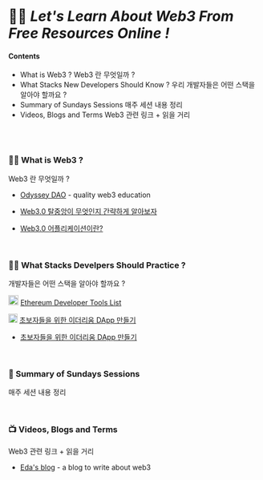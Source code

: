 # 👩‍🎤 *Let's Learn About Web3 From Free Resources Online !*

#### Contents
- What is Web3 ?   Web3 란 무엇일까 ?
- What Stacks New Developers Should Know ?   우리 개발자들은 어떤 스택을 알아야 할까요 ?
- Summary of Sundays Sessions   매주 세션 내용 정리
- Videos, Blogs and Terms   Web3 관련 링크 + 읽을 거리 <!-- (#Videos-and-Terms) -->
</br>
</br>


### 🧙‍♂️ What is Web3 ? 
Web3 란 무엇일까 ?
* [Odyssey DAO](https://www.odysseydao.com/) - quality web3 education

* [Web3.0 탈중앙이 무엇인지 간략하게 알아보자](https://medium.com/coineasy/web3-0-dapp%EC%9D%98-%EA%B5%AC%EC%A1%B0-web3-0-%ED%83%88%EC%A4%91%EC%95%99-%EC%9D%B4-%EB%8F%84%EB%8C%80%EC%B2%B4-%EB%AC%B4%EC%97%87%EC%9D%B8%EC%A7%80-%EA%B8%B0%EC%88%A0%EC%A0%81%EC%9C%BC%EB%A1%9C-%EA%B0%84%EB%9E%B5%ED%95%98%EA%B2%8C-%EC%95%8C%EC%95%84%EB%B3%B4%EC%9E%90-a37f0a5f8511)
* [Web3.0 어플리케이션이란?](https://talken.io/tokens/GraphToken/forum/post/332838)


</br>

### 🏋️‍♀️ What Stacks Develpers Should Practice ? 
개발자들은 어떤 스택을 알아야 할까요 ?

<img src="https://raw.githubusercontent.com/fabiospampinato/vscode-github-notifications-bell/master/resources/logo.png" style="width:20px;"/>  [Ethereum Developer Tools List](https://github.com/ConsenSys/ethereum-developer-tools-list) </br>

<img src="https://cdn.freebiesupply.com/images/large/2x/blogger-logo-black-transparent.png" style="width:18px;"/>  [초보자들을 위한 이더리움 DApp 만들기](https://medium.com/@weekly.teckle/%EC%B4%88%EB%B3%B4%EC%9E%90%EB%93%A4%EC%9D%84-%EC%9C%84%ED%95%9C-%EC%9D%B4%EB%8D%94%EB%A6%AC%EC%9B%80-dapp-%EB%A7%8C%EB%93%A4%EA%B8%B0-c6ddb0c6651d) </br>
* [초보자들을 위한 이더리움 DApp 만들기](https://medium.com/@weekly.teckle/%EC%B4%88%EB%B3%B4%EC%9E%90%EB%93%A4%EC%9D%84-%EC%9C%84%ED%95%9C-%EC%9D%B4%EB%8D%94%EB%A6%AC%EC%9B%80-dapp-%EB%A7%8C%EB%93%A4%EA%B8%B0-c6ddb0c6651d)

</br>


### 🍔 Summary of Sundays Sessions 
매주 세션 내용 정리


</br>

### 📺 Videos, Blogs and Terms 
Web3 관련 링크 + 읽을 거리
* [Eda's blog](https://eda.hashnode.dev/) - a blog to write about web3

